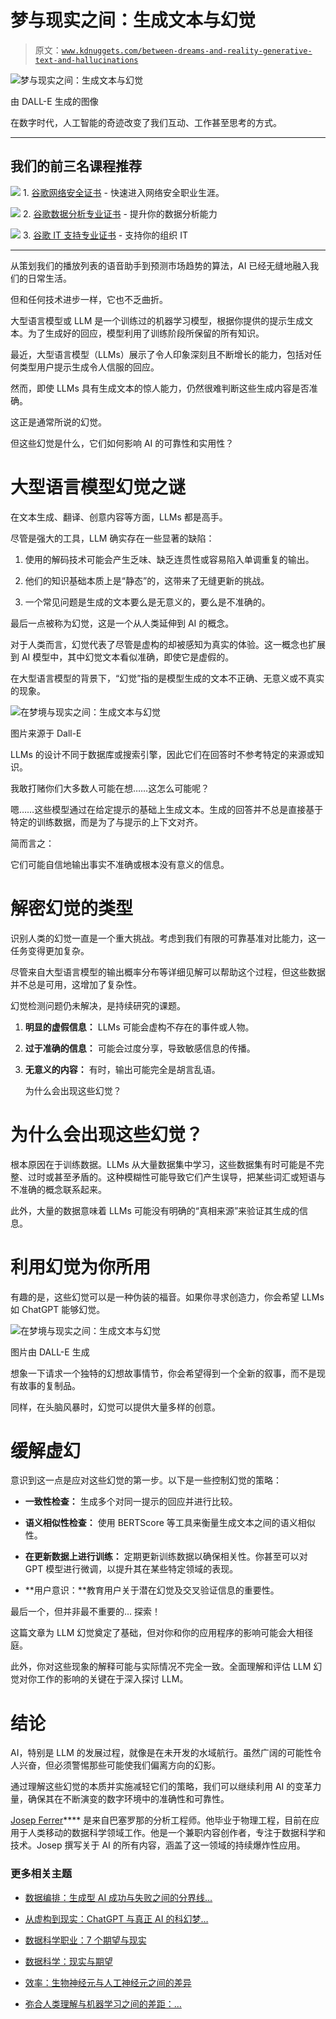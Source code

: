# 梦与现实之间：生成文本与幻觉

> 原文：[`www.kdnuggets.com/between-dreams-and-reality-generative-text-and-hallucinations`](https://www.kdnuggets.com/between-dreams-and-reality-generative-text-and-hallucinations)

![梦与现实之间：生成文本与幻觉](img/d011127f45ac4793b31892199f686d31.png)

由 DALL-E 生成的图像

在数字时代，人工智能的奇迹改变了我们互动、工作甚至思考的方式。

* * *

## 我们的前三名课程推荐

![](img/0244c01ba9267c002ef39d4907e0b8fb.png) 1\. [谷歌网络安全证书](https://www.kdnuggets.com/google-cybersecurity) - 快速进入网络安全职业生涯。

![](img/e225c49c3c91745821c8c0368bf04711.png) 2\. [谷歌数据分析专业证书](https://www.kdnuggets.com/google-data-analytics) - 提升你的数据分析能力

![](img/0244c01ba9267c002ef39d4907e0b8fb.png) 3\. [谷歌 IT 支持专业证书](https://www.kdnuggets.com/google-itsupport) - 支持你的组织 IT

* * *

从策划我们的播放列表的语音助手到预测市场趋势的算法，AI 已经无缝地融入我们的日常生活。

但和任何技术进步一样，它也不乏曲折。

大型语言模型或 LLM 是一个训练过的机器学习模型，根据你提供的提示生成文本。为了生成好的回应，模型利用了训练阶段所保留的所有知识。

最近，大型语言模型（LLMs）展示了令人印象深刻且不断增长的能力，包括对任何类型用户提示生成令人信服的回应。

然而，即使 LLMs 具有生成文本的惊人能力，仍然很难判断这些生成内容是否准确。

这正是通常所说的幻觉。

但这些幻觉是什么，它们如何影响 AI 的可靠性和实用性？

# 大型语言模型幻觉之谜

在文本生成、翻译、创意内容等方面，LLMs 都是高手。

尽管是强大的工具，LLM 确实存在一些显著的缺陷：

1.  使用的解码技术可能会产生乏味、缺乏连贯性或容易陷入单调重复的输出。

1.  他们的知识基础本质上是“静态”的，这带来了无缝更新的挑战。

1.  一个常见问题是生成的文本要么是无意义的，要么是不准确的。

最后一点被称为幻觉，这是一个从人类延伸到 AI 的概念。

对于人类而言，幻觉代表了尽管是虚构的却被感知为真实的体验。这一概念也扩展到 AI 模型中，其中幻觉文本看似准确，即使它是虚假的。

在大型语言模型的背景下，“幻觉”指的是模型生成的文本不正确、无意义或不真实的现象。

![在梦境与现实之间：生成文本与幻觉](img/5dea512a548361642bfd1d0dfd757848.png)

图片来源于 Dall-E

LLMs 的设计不同于数据库或搜索引擎，因此它们在回答时不参考特定的来源或知识。

我敢打赌你们大多数人可能在想……这怎么可能呢？

嗯……这些模型通过在给定提示的基础上生成文本。生成的回答并不总是直接基于特定的训练数据，而是为了与提示的上下文对齐。

简而言之：

它们可能自信地输出事实不准确或根本没有意义的信息。

# 解密幻觉的类型

识别人类的幻觉一直是一个重大挑战。考虑到我们有限的可靠基准对比能力，这一任务变得更加复杂。

尽管来自大型语言模型的输出概率分布等详细见解可以帮助这个过程，但这些数据并不总是可用，这增加了复杂性。

幻觉检测问题仍未解决，是持续研究的课题。

1.  **明显的虚假信息：** LLMs 可能会虚构不存在的事件或人物。

1.  **过于准确的信息：** 可能会过度分享，导致敏感信息的传播。

1.  **无意义的内容：** 有时，输出可能完全是胡言乱语。

    为什么会出现这些幻觉？

# 为什么会出现这些幻觉？

根本原因在于训练数据。LLMs 从大量数据集中学习，这些数据集有时可能是不完整、过时或甚至矛盾的。这种模糊性可能导致它们产生误导，把某些词汇或短语与不准确的概念联系起来。

此外，大量的数据意味着 LLMs 可能没有明确的“真相来源”来验证其生成的信息。

# 利用幻觉为你所用

有趣的是，这些幻觉可以是一种伪装的福音。如果你寻求创造力，你会希望 LLMs 如 ChatGPT 能够幻觉。

![在梦境与现实之间：生成文本与幻觉](img/d98eb6c897e67ca33027f0e53ff85b7c.png)

图片由 DALL-E 生成

想象一下请求一个独特的幻想故事情节，你会希望得到一个全新的叙事，而不是现有故事的复制品。

同样，在头脑风暴时，幻觉可以提供大量多样的创意。

# 缓解虚幻

意识到这一点是应对这些幻觉的第一步。以下是一些控制幻觉的策略：

+   **一致性检查：** 生成多个对同一提示的回应并进行比较。

+   **语义相似性检查：** 使用 BERTScore 等工具来衡量生成文本之间的语义相似性。

+   **在更新数据上进行训练：** 定期更新训练数据以确保相关性。你甚至可以对 GPT 模型进行微调，以提升其在某些特定领域的表现。

+   **用户意识：**教育用户关于潜在幻觉及交叉验证信息的重要性。

最后一个，但并非最不重要的… 探索！

这篇文章为 LLM 幻觉奠定了基础，但对你和你的应用程序的影响可能会大相径庭。

此外，你对这些现象的解释可能与实际情况不完全一致。全面理解和评估 LLM 幻觉对你工作的影响的关键在于深入探讨 LLM。

# 结论

AI，特别是 LLM 的发展过程，就像是在未开发的水域航行。虽然广阔的可能性令人兴奋，但必须警惕那些可能使我们偏离方向的幻影。

通过理解这些幻觉的本质并实施减轻它们的策略，我们可以继续利用 AI 的变革力量，确保其在不断演变的数字环境中的准确性和可靠性。

**[](https://www.linkedin.com/in/josep-ferrer-sanchez/)**[Josep Ferrer](https://www.linkedin.com/in/josep-ferrer-sanchez)**** 是来自巴塞罗那的分析工程师。他毕业于物理工程，目前在应用于人类移动的数据科学领域工作。他是一个兼职内容创作者，专注于数据科学和技术。Josep 撰写关于 AI 的所有内容，涵盖了这一领域的持续爆炸性应用。

### 更多相关主题

+   [数据编排：生成型 AI 成功与失败之间的分界线…](https://www.kdnuggets.com/2024/07/astronomer/data-orchestration-the-dividing-line-between-generative-ai-success-and-failure)

+   [从虚构到现实：ChatGPT 与真正 AI 的科幻梦…](https://www.kdnuggets.com/from-fiction-to-reality-chatgpt-and-the-sci-fi-dream-of-true-ai-conversation)

+   [数据科学职业：7 个期望与现实](https://www.kdnuggets.com/2022/06/data-science-career-7-expectations-reality.html)

+   [数据科学：现实与期望](https://www.kdnuggets.com/2022/03/data-science-reality-expectations.html)

+   [效率：生物神经元与人工神经元之间的差异](https://www.kdnuggets.com/2022/11/efficiency-spells-difference-biological-neurons-artificial-counterparts.html)

+   [弥合人类理解与机器学习之间的差距：…](https://www.kdnuggets.com/2023/06/closing-gap-human-understanding-machine-learning-explainable-ai-solution.html)
